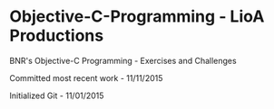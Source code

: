 # Objective-C-Programming - LioA Productions
BNR's Objective-C Programming - Exercises and Challenges
Committed most recent work - 11/11/2015
Initialized Git - 11/01/2015

